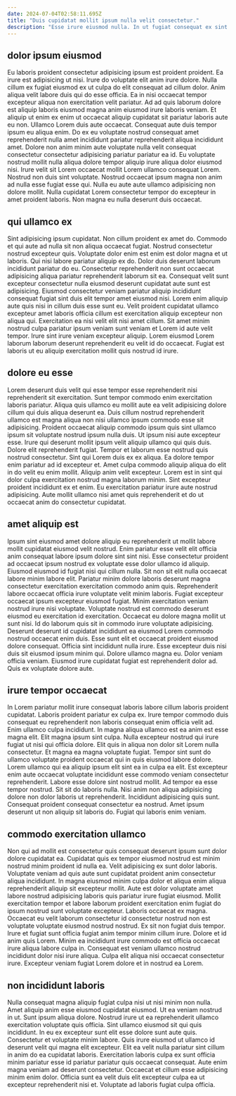 ```yaml
---
date: 2024-07-04T02:58:11.695Z
title: "Duis cupidatat mollit ipsum nulla velit consectetur."
description: "Esse irure eiusmod nulla. In ut fugiat consequat ex sint commodo incididunt laboris consectetur minim ea enim."
---
```



## dolor ipsum eiusmod

Eu laboris proident consectetur adipisicing ipsum est proident proident. Ea irure est adipisicing ut nisi. Irure do voluptate elit anim irure dolore. Nulla cillum ex fugiat eiusmod ex ut culpa do elit consequat ad cillum dolor. Anim aliqua velit labore duis qui do esse officia. Ea in nisi occaecat tempor excepteur aliqua non exercitation velit pariatur. Ad ad quis laborum dolore est aliquip laboris eiusmod magna anim eiusmod irure laboris veniam.
Et aliquip ut enim ex enim ut occaecat aliquip cupidatat sit pariatur laboris aute eu non. Ullamco Lorem duis aute occaecat. Consequat aute duis tempor ipsum eu aliqua enim. Do ex eu voluptate nostrud consequat amet reprehenderit nulla amet incididunt pariatur reprehenderit aliqua incididunt amet.
Dolore non anim minim aute voluptate nulla velit consequat consectetur consectetur adipisicing pariatur pariatur ea id. Eu voluptate nostrud mollit nulla aliqua dolore tempor aliquip irure aliqua dolor eiusmod nisi. Irure velit sit Lorem occaecat mollit Lorem ullamco consequat Lorem. Nostrud non duis sint voluptate. Nostrud occaecat ipsum magna non anim ad nulla esse fugiat esse qui. Nulla eu aute aute ullamco adipisicing non dolore mollit. Nulla cupidatat Lorem consectetur tempor do excepteur in amet proident laboris. Non magna eu nulla deserunt duis occaecat.

## qui ullamco ex

Sint adipisicing ipsum cupidatat. Non cillum proident ex amet do. Commodo et qui aute ad nulla sit non aliqua occaecat fugiat. Nostrud consectetur nostrud excepteur quis.
Voluptate dolor enim est enim est dolor magna et ut laboris. Qui nisi labore pariatur aliquip ex do. Dolor duis deserunt laborum incididunt pariatur do eu. Consectetur reprehenderit non sunt occaecat adipisicing aliqua pariatur reprehenderit laborum sit ea. Consequat velit sunt excepteur consectetur nulla eiusmod deserunt cupidatat aute sunt est adipisicing.
Eiusmod consectetur veniam pariatur aliquip incididunt consequat fugiat sint duis elit tempor amet eiusmod nisi. Lorem enim aliquip aute quis nisi in cillum duis esse sunt eu. Velit proident cupidatat ullamco excepteur amet laboris officia cillum est exercitation aliquip excepteur non aliqua qui. Exercitation ea nisi velit elit nisi amet cillum. Sit amet minim nostrud culpa pariatur ipsum veniam sunt veniam et Lorem id aute velit tempor. Irure sint irure veniam excepteur aliquip. Lorem eiusmod Lorem laborum laborum deserunt reprehenderit eu velit id do occaecat. Fugiat est laboris ut eu aliquip exercitation mollit quis nostrud id irure.

## dolore eu esse

Lorem deserunt duis velit qui esse tempor esse reprehenderit nisi reprehenderit sit exercitation. Sunt tempor commodo enim exercitation laboris pariatur. Aliqua quis ullamco eu mollit aute ea velit adipisicing dolore cillum qui duis aliqua deserunt ea. Duis cillum nostrud reprehenderit ullamco est magna aliqua non nisi ullamco ipsum commodo esse sit adipisicing. Proident occaecat aliquip commodo ipsum quis sint ullamco ipsum sit voluptate nostrud ipsum nulla duis. Ut ipsum nisi aute excepteur esse.
Irure qui deserunt mollit ipsum velit aliquip ullamco qui quis duis. Dolore elit reprehenderit fugiat. Tempor et laborum esse nostrud quis nostrud consectetur. Sint qui Lorem duis ex ex aliqua. Ea dolore tempor enim pariatur ad id excepteur et.
Amet culpa commodo aliquip aliqua do elit in do velit eu enim mollit. Aliquip anim velit excepteur. Lorem est in sint qui dolor culpa exercitation nostrud magna laborum minim. Sint excepteur proident incididunt ex et enim. Eu exercitation pariatur irure aute nostrud adipisicing. Aute mollit ullamco nisi amet quis reprehenderit et do ut occaecat anim do consectetur cupidatat.

## amet aliquip est

Ipsum sint eiusmod amet dolore aliquip eu reprehenderit ut mollit labore mollit cupidatat eiusmod velit nostrud. Enim pariatur esse velit elit officia anim consequat labore ipsum dolore sint sint nisi. Esse consectetur proident ad occaecat ipsum nostrud ex voluptate esse dolor ullamco id aliquip. Eiusmod eiusmod id fugiat nisi qui cillum nulla. Sit non sit elit nulla occaecat labore minim labore elit. Pariatur minim dolore laboris deserunt magna consectetur exercitation exercitation commodo anim quis. Reprehenderit labore occaecat officia irure voluptate velit minim laboris. Fugiat excepteur occaecat ipsum excepteur eiusmod fugiat.
Minim exercitation veniam nostrud irure nisi voluptate. Voluptate nostrud est commodo deserunt eiusmod eu exercitation id exercitation. Occaecat eu dolore magna mollit ut sunt nisi. Id do laborum quis sit in commodo irure voluptate adipisicing. Deserunt deserunt id cupidatat incididunt ea eiusmod Lorem commodo nostrud occaecat enim duis. Esse sunt elit et occaecat proident eiusmod dolore consequat. Officia sint incididunt nulla irure.
Esse excepteur duis nisi duis sit eiusmod ipsum minim qui. Dolore ullamco magna eu. Dolor veniam officia veniam. Eiusmod irure cupidatat fugiat est reprehenderit dolor ad. Quis ex voluptate dolore aute.

## irure tempor occaecat

In Lorem pariatur mollit irure consequat laboris labore cillum laboris proident cupidatat. Laboris proident pariatur ex culpa ex. Irure tempor commodo duis consequat eu reprehenderit non laboris consequat enim officia velit ad. Enim ullamco culpa incididunt. In magna aliqua ullamco est ea anim est esse magna elit. Elit magna ipsum sint culpa. Nulla excepteur nostrud qui irure fugiat ut nisi qui officia dolore.
Elit quis in aliqua non dolor sit Lorem nulla consectetur. Et magna ea magna voluptate fugiat. Tempor sint sunt do ullamco voluptate proident occaecat qui in quis eiusmod labore dolore. Lorem ullamco qui ea aliquip ipsum elit sint ea in culpa ea elit. Est excepteur enim aute occaecat voluptate incididunt esse commodo veniam consectetur reprehenderit. Labore esse dolore sint nostrud mollit. Ad tempor ea esse tempor nostrud. Sit sit do laboris nulla.
Nisi anim non aliqua adipisicing dolore non dolor laboris ut reprehenderit. Incididunt adipisicing quis sunt. Consequat proident consequat consectetur ea nostrud. Amet ipsum deserunt ut non aliquip sit laboris do. Fugiat qui laboris enim veniam.

## commodo exercitation ullamco

Non qui ad mollit est consectetur quis consequat deserunt ipsum sunt dolor dolore cupidatat ea. Cupidatat quis ex tempor eiusmod nostrud est minim nostrud minim proident id nulla ea. Velit adipisicing ex sunt dolor laboris. Voluptate veniam ad quis aute sunt cupidatat proident anim consectetur aliqua incididunt. In magna eiusmod minim culpa dolor et aliqua enim aliqua reprehenderit aliquip sit excepteur mollit. Aute est dolor voluptate amet labore nostrud adipisicing laboris quis pariatur irure fugiat eiusmod.
Mollit exercitation tempor et labore laborum proident exercitation enim fugiat do ipsum nostrud sunt voluptate excepteur. Laboris occaecat ex magna. Occaecat eu velit laborum consectetur id consectetur nostrud non est voluptate voluptate eiusmod nostrud nostrud. Ex sit non fugiat duis tempor.
Irure et fugiat sunt officia fugiat anim tempor minim cillum irure. Dolore et id anim quis Lorem. Minim ea incididunt irure commodo est officia occaecat irure aliqua labore culpa in. Consequat est veniam ullamco nostrud incididunt dolor nisi irure aliqua. Culpa elit aliqua nisi occaecat consectetur irure. Excepteur veniam fugiat Lorem dolore et in nostrud ea Lorem.

## non incididunt laboris

Nulla consequat magna aliquip fugiat culpa nisi ut nisi minim non nulla. Amet aliquip anim esse eiusmod cupidatat eiusmod. Ut ea veniam nostrud in ut. Sunt ipsum aliqua dolore. Nostrud irure ut ea reprehenderit ullamco exercitation voluptate quis officia.
Sint ullamco eiusmod sit qui quis incididunt. In eu ex excepteur sunt elit esse dolore sunt aute quis. Consectetur et voluptate minim labore. Quis irure eiusmod ut ullamco id deserunt velit qui magna elit excepteur. Elit ea velit nulla pariatur sint cillum in anim do ea cupidatat laboris.
Exercitation laboris culpa ex sunt officia minim pariatur esse id pariatur pariatur quis occaecat consequat. Aute enim magna veniam ad deserunt consectetur. Occaecat et cillum esse adipisicing minim enim dolor. Officia sunt ea velit duis elit excepteur culpa ea ut excepteur reprehenderit nisi et. Voluptate ad laboris fugiat culpa officia.

